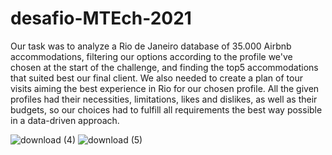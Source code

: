# desafio-MTEch-2021

Our task was to analyze a Rio de Janeiro database of 35.000 Airbnb accommodations, filtering our options according to the profile we've chosen at the start of the challenge, and finding the top5 accommodations that suited best our final client. We also needed to create a plan of tour visits aiming the best experience in Rio for our chosen profile. 
All the given profiles had their necessities, limitations, likes and dislikes, as well as their budgets, so our choices had to fulfill all requirements the best way possible in a data-driven approach.

![download (4)](https://user-images.githubusercontent.com/26651389/119589502-4930f500-bda9-11eb-9a4b-921c4e5784b8.jpg)
![download (5)](https://user-images.githubusercontent.com/26651389/119589501-47ffc800-bda9-11eb-9923-121d2c4ec48c.jpg)
